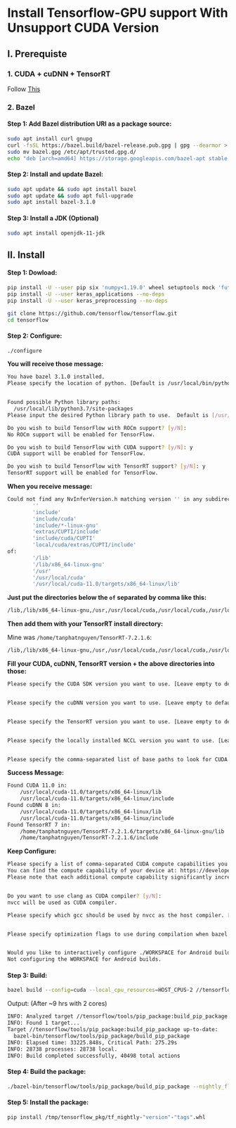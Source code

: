 # Install Tensorflow-GPU support With Unsupport CUDA Version

## I. Prerequiste

### 1. CUDA + cuDNN + TensorRT

Follow [This](https://github.com/CuteBoiz/UbuntuGuide/blob/master/cuda.md)

### 2. Bazel

#### Step 1: Add Bazel distribution URI as a package source:
```sh
sudo apt install curl gnupg
curl -fsSL https://bazel.build/bazel-release.pub.gpg | gpg --dearmor > bazel.gpg
sudo mv bazel.gpg /etc/apt/trusted.gpg.d/
echo "deb [arch=amd64] https://storage.googleapis.com/bazel-apt stable jdk1.8" | sudo tee /etc/apt/sources.list.d/bazel.list
```

#### Step 2: Install and update Bazel:

```sh
sudo apt update && sudo apt install bazel
sudo apt update && sudo apt full-upgrade
sudo apt install bazel-3.1.0
```
#### Step 3: Install a JDK (Optional)
```sh
sudo apt install openjdk-11-jdk
```

## II. Install

#### Step 1: Dowload:
```sh
pip install -U --user pip six 'numpy<1.19.0' wheel setuptools mock 'future>=0.17.1' 'gast==0.3.3' typing_extensions
pip install -U --user keras_applications --no-deps
pip install -U --user keras_preprocessing --no-deps

git clone https://github.com/tensorflow/tensorflow.git
cd tensorflow
```

#### Step 2: Configure:
```sh
./configure
```
**You will receive those message:**
```sh
You have bazel 3.1.0 installed.
Please specify the location of python. [Default is /usr/local/bin/python3]: 


Found possible Python library paths:
  /usr/local/lib/python3.7/site-packages
Please input the desired Python library path to use.  Default is [/usr/local/lib/python3.7/site-packages]

Do you wish to build TensorFlow with ROCm support? [y/N]: 
No ROCm support will be enabled for TensorFlow.

Do you wish to build TensorFlow with CUDA support? [y/N]: y
CUDA support will be enabled for TensorFlow.

Do you wish to build TensorFlow with TensorRT support? [y/N]: y
TensorRT support will be enabled for TensorFlow.
```
**When you receive message:**
```sh
Could not find any NvInferVersion.h matching version '' in any subdirectory:
        ''
        'include'
        'include/cuda'
        'include/*-linux-gnu'
        'extras/CUPTI/include'
        'include/cuda/CUPTI'
        'local/cuda/extras/CUPTI/include'
of:
        '/lib'
        '/lib/x86_64-linux-gnu'
        '/usr'
        '/usr/local/cuda'
        '/usr/local/cuda-11.0/targets/x86_64-linux/lib'
```
**Just put the directories below the `of` separated by comma like this:**
```sh
/lib,/lib/x86_64-linux-gnu,/usr,/usr/local/cuda,/usr/local/cuda,/usr/local/cuda-11.0/targets/x86_64-linux/lib
```
**Then add them with your TensorRT install directory:**

Mine was `/home/tanphatnguyen/TensorRT-7.2.1.6`:
```sh
/lib,/lib/x86_64-linux-gnu,/usr,/usr/local/cuda,/usr/local/cuda,/usr/local/cuda-11.0/targets/x86_64-linux/lib,/home/tanphatnguyen/TensorRT-7.2.1.6
```
**Fill your CUDA, cuDNN, TensorRT version + the above directories into those:**
```sh
Please specify the CUDA SDK version you want to use. [Leave empty to default to CUDA 10]: 11


Please specify the cuDNN version you want to use. [Leave empty to default to cuDNN 7]: 8


Please specify the TensorRT version you want to use. [Leave empty to default to TensorRT 6]: 7


Please specify the locally installed NCCL version you want to use. [Leave empty to use http://github.com/nvidia/nccl]: 


Please specify the comma-separated list of base paths to look for CUDA libraries and headers. [Leave empty to use the default]: /lib,/lib/x86_64-linux-gnu,/usr,/usr/local/cuda,/usr/local/cuda,/usr/local/cuda-11.0/targets/x86_64-linux/lib,/home/tanphatnguyen/TensorRT-7.2.1.6
```
**Success Message:**
```sh
Found CUDA 11.0 in:
    /usr/local/cuda-11.0/targets/x86_64-linux/lib
    /usr/local/cuda-11.0/targets/x86_64-linux/include
Found cuDNN 8 in:
    /usr/local/cuda-11.0/targets/x86_64-linux/lib
    /usr/local/cuda-11.0/targets/x86_64-linux/include
Found TensorRT 7 in:
    /home/tanphatnguyen/TensorRT-7.2.1.6/targets/x86_64-linux-gnu/lib
    /home/tanphatnguyen/TensorRT-7.2.1.6/include
```

**Keep Configure:**
```sh
Please specify a list of comma-separated CUDA compute capabilities you want to build with.
You can find the compute capability of your device at: https://developer.nvidia.com/cuda-gpus. Each capability can be specified as "x.y" or "compute_xy" to include both virtual and binary GPU code, or as "sm_xy" to only include the binary code.
Please note that each additional compute capability significantly increases your build time and binary size, and that TensorFlow only supports compute capabilities >= 3.5 [Default is: 5.2]: 


Do you want to use clang as CUDA compiler? [y/N]: 
nvcc will be used as CUDA compiler.

Please specify which gcc should be used by nvcc as the host compiler. [Default is /usr/bin/gcc]: 


Please specify optimization flags to use during compilation when bazel option "--config=opt" is specified [Default is -march=native -Wno-sign-compare]: 


Would you like to interactively configure ./WORKSPACE for Android builds? [y/N]: 
Not configuring the WORKSPACE for Android builds.
```

#### Step 3: Build:
```sh
bazel build --config=cuda --local_cpu_resources=HOST_CPUS-2 //tensorflow/tools/pip_package:build_pip_package
```
Output: (After ~9 hrs with 2 cores)
```sh
INFO: Analyzed target //tensorflow/tools/pip_package:build_pip_package (412 packages loaded, 35919 targets configured).
INFO: Found 1 target...
Target //tensorflow/tools/pip_package:build_pip_package up-to-date:
  bazel-bin/tensorflow/tools/pip_package/build_pip_package
INFO: Elapsed time: 33225.848s, Critical Path: 275.29s
INFO: 28738 processes: 28738 local.
INFO: Build completed successfully, 40498 total actions
```

#### Step 4: Build the package:

```sh
./bazel-bin/tensorflow/tools/pip_package/build_pip_package --nightly_flag /tmp/tensorflow_pkg
```

#### Step 5: Install the package:

```sh
pip install /tmp/tensorflow_pkg/tf_nightly-"version"-"tags".whl
```


